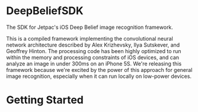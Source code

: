 DeepBeliefSDK
=============

The SDK for Jetpac's iOS Deep Belief image recognition framework.

This is a compiled framework implementing the convolutional neural network architecture described by Alex Krizhevsky, Ilya Sutskever, and Geoffrey Hinton. The processing code has been highly optimized to run within the memory and processing constraints of iOS devices, and can analyze an image in under 300ms on an iPhone 5S. We're releasing this framework because we're excited by the power of this approach for general image recognition, especially when it can run locally on low-power devices.

Getting Started
===============


